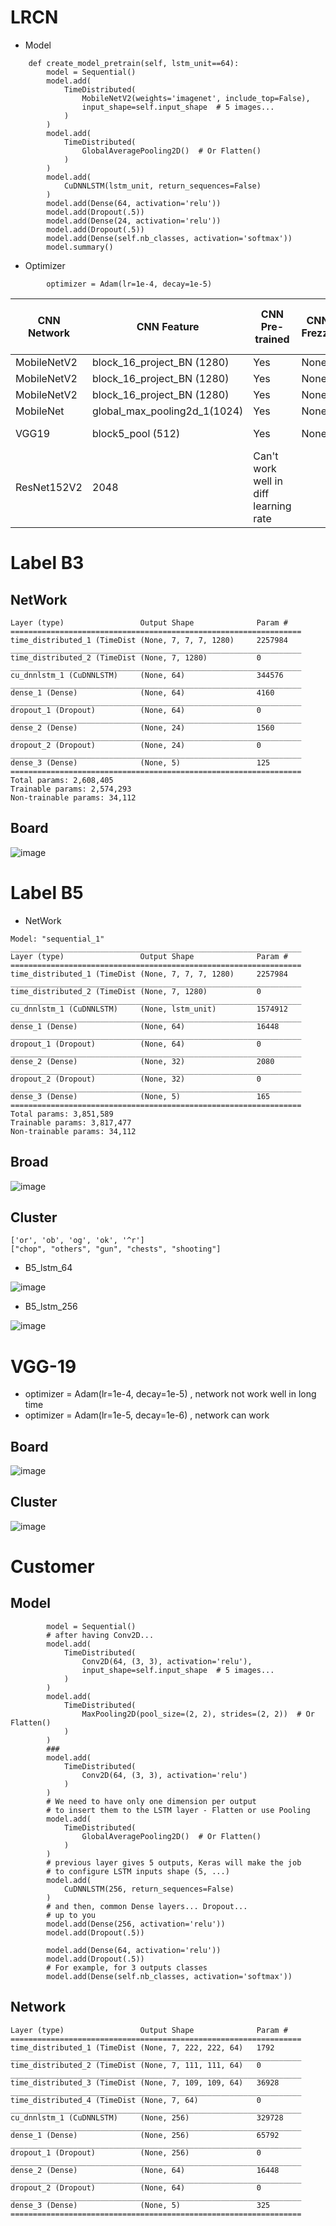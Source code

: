 
# LRCN
- Model
```
    def create_model_pretrain(self, lstm_unit==64):
        model = Sequential()
        model.add(
            TimeDistributed(
                MobileNetV2(weights='imagenet', include_top=False),
                input_shape=self.input_shape  # 5 images...
            )
        )
        model.add(
            TimeDistributed(
                GlobalAveragePooling2D()  # Or Flatten()
            )
        )
        model.add(
            CuDNNLSTM(lstm_unit, return_sequences=False)
        )
        model.add(Dense(64, activation='relu'))
        model.add(Dropout(.5))
        model.add(Dense(24, activation='relu'))
        model.add(Dropout(.5))
        model.add(Dense(self.nb_classes, activation='softmax'))
        model.summary()
```

- Optimizer
```
        optimizer = Adam(lr=1e-4, decay=1e-5)
```



| CNN Network | CNN Feature |CNN Pre-trained | CNN Frezze | LSTM Hidden Unit | LSTM Dropout| LSTM Regularizer| Category | Train Accurate |Train Lost |Validate Accurate | Validate Lost | Test Accurate |Best Train Time Cost | Best Model Step | OverFit | Label |
| --- | --- |  --- |  --- |  --- |  --- |  --- |  --- |  --- |  --- |   --- |   --- | --- | --- | --- | --- | --- | 
| MobileNetV2 | block_16_project_BN (1280) | Yes | None | 64 | 0.5 | None| 3 |0.9993  |0.01| 0.9916 | 0.1089 | | 48min |64| No | B3 |
| MobileNetV2 | block_16_project_BN (1280) | Yes | None | 64 | 0.5 | None| 5 |0.9993  |0.01| 0.9755 | 0.1273 | 0.9872 |19min |29| No | B5_lstm_64 |
| MobileNetV2 | block_16_project_BN (1280) | Yes | None | 256 | 0.5 | None| 5 |1  |0.0001| 0.9881 | 0.09 | 0.96875 |17min | 22 | No | B5_lstm_256 |
| MobileNet   |global_max_pooling2d_1(1024)| Yes | None | 256 | 0.5 | None| 5 | 0.9799 | 0.06 | 0.9657 | 0.2067 | 0.98 | 30min | 45 |No  |  |
| VGG19       | block5_pool (512)          | Yes | None | 256 | 0.5 | None| 5 | 1 | 0.0026| 0.9853| 0.05 | 0.9935 | 21min | 16 |No  | vgg-19_lr_1e-5 |
| ResNet152V2 | 2048                       | Can't work well in diff learning rate 
 


# Label B3 
## NetWork
```
Layer (type)                 Output Shape              Param #   
=================================================================
time_distributed_1 (TimeDist (None, 7, 7, 7, 1280)     2257984   
_________________________________________________________________
time_distributed_2 (TimeDist (None, 7, 1280)           0         
_________________________________________________________________
cu_dnnlstm_1 (CuDNNLSTM)     (None, 64)                344576    
_________________________________________________________________
dense_1 (Dense)              (None, 64)                4160      
_________________________________________________________________
dropout_1 (Dropout)          (None, 64)                0         
_________________________________________________________________
dense_2 (Dense)              (None, 24)                1560      
_________________________________________________________________
dropout_2 (Dropout)          (None, 24)                0         
_________________________________________________________________
dense_3 (Dense)              (None, 5)                 125       
=================================================================
Total params: 2,608,405
Trainable params: 2,574,293
Non-trainable params: 34,112

```

## Board 

![image](assert/b3.png)

# Label B5 

- NetWork
```
Model: "sequential_1"
_________________________________________________________________
Layer (type)                 Output Shape              Param #   
=================================================================
time_distributed_1 (TimeDist (None, 7, 7, 7, 1280)     2257984   
_________________________________________________________________
time_distributed_2 (TimeDist (None, 7, 1280)           0         
_________________________________________________________________
cu_dnnlstm_1 (CuDNNLSTM)     (None, lstm_unit)         1574912   
_________________________________________________________________
dense_1 (Dense)              (None, 64)                16448     
_________________________________________________________________
dropout_1 (Dropout)          (None, 64)                0         
_________________________________________________________________
dense_2 (Dense)              (None, 32)                2080      
_________________________________________________________________
dropout_2 (Dropout)          (None, 32)                0         
_________________________________________________________________
dense_3 (Dense)              (None, 5)                 165       
=================================================================
Total params: 3,851,589
Trainable params: 3,817,477
Non-trainable params: 34,112
```
## Broad

![image](assert/b5_lstm_256.png)

## Cluster
```
['or', 'ob', 'og', 'ok', '^r']
["chop", "others", "gun", "chests", "shooting"]
```

- B5_lstm_64

![image](assert/cluster_b5_lstm64.png)

- B5_lstm_256

![image](assert/cluster_b5_lstm256.png)

# VGG-19

- optimizer = Adam(lr=1e-4, decay=1e-5) , network not work well in long time 
- optimizer = Adam(lr=1e-5, decay=1e-6) , network can work

## Board 

![image](assert/vgg19.png)

## Cluster 

![image](assert/cluster_vgg19.png)


# Customer 
## Model
```
        model = Sequential()
        # after having Conv2D...
        model.add(
            TimeDistributed(
                Conv2D(64, (3, 3), activation='relu'),
                input_shape=self.input_shape  # 5 images...
            )
        )
        model.add(
            TimeDistributed(
                MaxPooling2D(pool_size=(2, 2), strides=(2, 2))  # Or Flatten()
            )
        )
        ###
        model.add(
            TimeDistributed(
                Conv2D(64, (3, 3), activation='relu')
            )
        )
        # We need to have only one dimension per output
        # to insert them to the LSTM layer - Flatten or use Pooling
        model.add(
            TimeDistributed(
                GlobalAveragePooling2D()  # Or Flatten()
            )
        )
        # previous layer gives 5 outputs, Keras will make the job
        # to configure LSTM inputs shape (5, ...)
        model.add(
            CuDNNLSTM(256, return_sequences=False)
        )
        # and then, common Dense layers... Dropout...
        # up to you
        model.add(Dense(256, activation='relu'))
        model.add(Dropout(.5))

        model.add(Dense(64, activation='relu'))
        model.add(Dropout(.5))
        # For example, for 3 outputs classes
        model.add(Dense(self.nb_classes, activation='softmax'))
```
## Network

```
Layer (type)                 Output Shape              Param #   
=================================================================
time_distributed_1 (TimeDist (None, 7, 222, 222, 64)   1792      
_________________________________________________________________
time_distributed_2 (TimeDist (None, 7, 111, 111, 64)   0         
_________________________________________________________________
time_distributed_3 (TimeDist (None, 7, 109, 109, 64)   36928     
_________________________________________________________________
time_distributed_4 (TimeDist (None, 7, 64)             0         
_________________________________________________________________
cu_dnnlstm_1 (CuDNNLSTM)     (None, 256)               329728    
_________________________________________________________________
dense_1 (Dense)              (None, 256)               65792     
_________________________________________________________________
dropout_1 (Dropout)          (None, 256)               0         
_________________________________________________________________
dense_2 (Dense)              (None, 64)                16448     
_________________________________________________________________
dropout_2 (Dropout)          (None, 64)                0         
_________________________________________________________________
dense_3 (Dense)              (None, 5)                 325       
=================================================================
```








